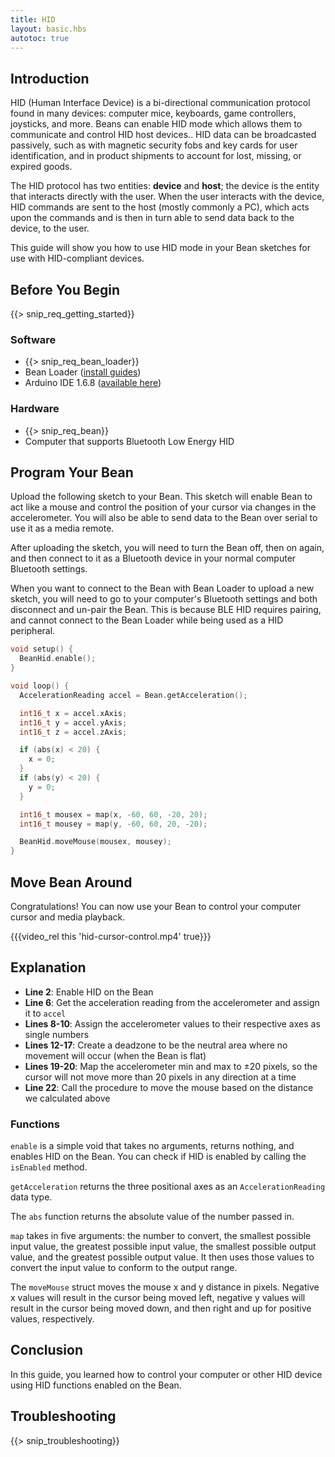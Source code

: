 ```yaml
---
title: HID
layout: basic.hbs
autotoc: true
---
```


## Introduction

HID (Human Interface Device) is a bi-directional communication protocol found in many devices: computer mice, keyboards, game controllers, joysticks, and more. Beans can enable HID mode which allows them to communicate and control HID host devices.. HID data can be broadcasted passively, such as with magnetic security fobs and key cards for user identification, and in product shipments to account for lost, missing, or expired goods.

The HID protocol has two entities: **device** and **host**; the device is the entity that interacts directly with the user. When the user interacts with the device, HID commands are sent to the host (mostly commonly a PC), which acts upon the commands and is then in turn able to send data back to the device, to the user.

This guide will show you how to use HID mode in your Bean sketches for use with HID-compliant devices.

## Before You Begin

{{> snip_req_getting_started}}

### Software

* {{> snip_req_bean_loader}}
* Bean Loader ([install guides](../../getting-started/intro/#next-steps))
* Arduino IDE 1.6.8 ([available here](https://www.arduino.cc/en/Main/OldSoftwareReleases))

### Hardware

* {{> snip_req_bean}}
* Computer that supports Bluetooth Low Energy HID

## Program Your Bean

Upload the following sketch to your Bean. This sketch will enable Bean to act like a mouse and control the position of your cursor via changes in the accelerometer. You will also be able to send data to the Bean over serial to use it as a media remote.

After uploading the sketch, you will need to turn the Bean off, then on again, and then connect to it as a Bluetooth device in your normal computer Bluetooth settings.

When you want to connect to the Bean with Bean Loader to upload a new sketch, you will need to go to your computer's Bluetooth settings and both disconnect and un-pair the Bean. This is because BLE HID requires pairing, and cannot connect to the Bean Loader while being used as a HID peripheral.

```cpp
void setup() {
  BeanHid.enable();
}

void loop() {
  AccelerationReading accel = Bean.getAcceleration();

  int16_t x = accel.xAxis;
  int16_t y = accel.yAxis;
  int16_t z = accel.zAxis;

  if (abs(x) < 20) {
    x = 0;
  }
  if (abs(y) < 20) {
    y = 0;
  }

  int16_t mousex = map(x, -60, 60, -20, 20);
  int16_t mousey = map(y, -60, 60, 20, -20);

  BeanHid.moveMouse(mousex, mousey);
}
```

## Move Bean Around

Congratulations! You can now use your Bean to control your computer cursor and media playback.

{{{video_rel this 'hid-cursor-control.mp4' true}}}

## Explanation

* **Line 2**: Enable HID on the Bean
* **Line 6**: Get the acceleration reading from the accelerometer and assign it to `accel`
* **Lines 8-10**: Assign the accelerometer values to their respective axes as single numbers
* **Lines 12-17**: Create a deadzone to be the neutral area where no movement will occur (when the Bean is flat)
* **Lines 19-20**: Map the accelerometer min and max to ±20 pixels, so the cursor will not move more than 20 pixels in any direction at a time
* **Line 22**: Call the procedure to move the mouse based on the distance we calculated above

### Functions

`enable` is a simple void that takes no arguments, returns nothing, and enables HID on the Bean. You can check if HID is enabled by calling the `isEnabled` method.

`getAcceleration` returns the three positional axes as an `AccelerationReading` data type.

The `abs` function returns the absolute value of the number passed in.

`map` takes in five arguments: the number to convert, the smallest possible input value, the greatest possible input value, the smallest possible output value, and the greatest possible output value. It then uses those values to convert the input value to conform to the output range.

The `moveMouse` struct moves the mouse x and y distance in pixels. Negative x values will result in the cursor being moved left, negative y values will result in the cursor being moved down, and then right and up for positive values, respectively.

## Conclusion

In this guide, you learned how to control your computer or other HID device using HID functions enabled on the Bean.

## Troubleshooting

{{> snip_troubleshooting}}